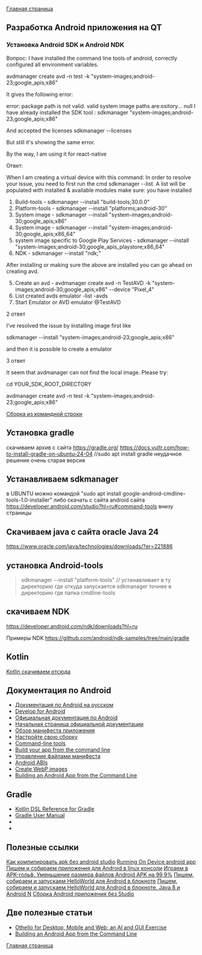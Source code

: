 
[Главная страница](https://stm66.github.io/)

## Разработка Android приложения на QT
### Установка Android SDK и Android NDK
Вопрос:
I have installed the command line tools of android, correctly configured all environment variables.

avdmanager create avd -n test -k "system-images;android-23;google_apis;x86"

It gives the following error:

error: package path is not valid. valid system image paths are:ository... null
I have already installed the SDK tool : sdkmanager "system-images;android-23;google_apis;x86"

And accepted the licenses sdkmanager --licenses

But still it's showing the same error.

By the way, I am using it for react-native

Ответ:

When I am creating a virtual device with this command:
In order to resolve your issue, you need to first run the cmd sdkmanager --list. A list will be populated with installed & available modules make sure: you have installed


1. Build-tools    - sdkmanager --install "build-tools;30.0.0"
2. Platform-tools - sdkmanager --install "platforms;android-30"
3. System image   - sdkmanager --install "system-images;android-30;google_apis;x86"
4. System image   - sdkmanager --install "system-images;android-30;google_apis;x86_64"
5. system image specific to Google Play Services  - sdkmanager --install "system-images;android-30;google_apis_playstore;x86_64"
6. NDK - sdkmanager --install "ndk;"

After installing or making sure the above are installed you can go ahead on creating avd.

5. Create an avd - avdmanager create avd -n TestAVD -k "system-images;android-30;google_apis;x86" --device "Pixel_4"
6. List created avds emulator -list -avds
7. Start Emulator or AVD emulator @TestAVD

2 ответ

I've resolved the issue by installing image first like

sdkmanager --install "system-images;android-23;google_apis;x86"

and then it is possible to create a emulator

3 ответ

It seem that avdmanager can not find the local image. Please try:

cd YOUR_SDK_ROOT_DIRECTORY

avdmanager create avd -n test -k "system-images;android-23;google_apis;x86"



[Сборка из командной строки](https://developer.android.com/build/building-cmdline?hl=ru)
[](https://developer.android.com/tools/sdkmanager?hl=ru)

## Установка gradle
скачиваем архив с сайта https://gradle.org/
https://docs.vultr.com/how-to-install-gradle-on-ubuntu-24-04
//sudo apt  install gradle неудачное решение очень старая версия

## Устанавливаем sdkmanager
в UBUNTU можно командой "sudo apt install google-android-cmdline-tools-1.0-installer"
либо скачать с сайта android сайта
https://developer.android.com/studio?hl=ru#command-tools
внизу страницы 

## Скачиваем java с сайта oracle Java 24
https://www.oracle.com/java/technologies/downloads/?er=221886

## установка Android-tools
>
>sdkmanager --install "platform-tools" 
// устанавливает в ту директорию где откуда запускается sdkmanager точнее в директорию где папка cmdline-tools

## скачиваем NDK
https://developer.android.com/ndk/downloads?hl=ru

Примеры NDK https://github.com/android/ndk-samples/tree/main/gradle

## Kotlin
[Kotlin скачиваем отсюда](https://github.com/JetBrains/kotlin/releases/tag/v2.1.21)

## Документация по Android
* [Документация по Android  на русском](http://easyandroid.ru/)
* [Develop for Android](https://developer.android.com/develop)
* [Официальная документация по Android](https://developer.android.com/)
* [Начальная страница официальной документации](https://developer.android.com/get-started/overview?hl=ru)
* [Обзор манифеста приложения](https://developer.android.com/guide/topics/manifest/manifest-intro?hl=ru#groovy)
* [Настройте свою сборку](https://developer.android.com/build?hl=ru)
* [Command-line tools ](https://developer.android.com/tools)
* [Build your app from the command line](https://developer.android.com/build/building-cmdline)
* [Управление файлами манифеста](https://developer.android.com/build/manage-manifests?hl=ru)
* [Android ABIs](https://developer.android.com/ndk/guides/abis)
* [Create WebP images](https://developer.android.com/studio/write/convert-webp)
* [Building an Android App from the Command Line](https://www.hanshq.net/command-line-android.html)

## Gradle
* [Kotlin DSL Reference for Gradle](https://docs.gradle.org/current/kotlin-dsl/index.html)
* [Gradle User Manual](https://docs.gradle.org/current/userguide/userguide.html)
* []()
* []()

## Полезные ссылки
[Как компилировать apk без android studio](https://megavtogal.com/android/kak-kompilirovat-apk-bez-android-studio.html?ysclid=mal53bjd8o662507263&utm_referrer=https%3A%2F%2Fya.ru%2F)
[Running On Device android app](https://reactnative.dev/docs/running-on-device?package-manager=npm)
[Пишем и собираем приложения для Android в linux консоли](https://habr.com/ru/articles/335074/)
[Играем в APK-гольф. Уменьшение размера файлов Android APK на 99,9%](https://habr.com/ru/articles/339938/)
[Пишем, собираем и запускаем HelloWorld для Android в блокноте](https://habr.com/ru/articles/210584/)
[Пишем, собираем и запускаем HelloWorld для Android в блокноте. Java 8 и Android N](https://habr.com/ru/articles/309504/)
[Сборка Android приложения без Studio](https://habr.com/ru/articles/671086/)

## Две полезные статьи
* [Othello for Desktop, Mobile and Web: an AI and GUI Exercise](https://www.hanshq.net/othello.html#android_build)
* [Building an Android App from the Command Line](https://www.hanshq.net/command-line-android.html#native)

[Главная страница](https://stm66.github.io/)
